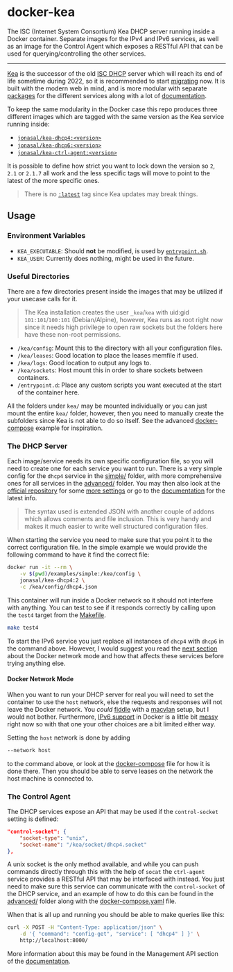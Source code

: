 # docker-kea

The ISC (Internet System Consortium) Kea DHCP server running inside a Docker
container. Separate images for the IPv4 and IPv6 services, as well as an image
for the Control Agent which exposes a RESTful API that can be used for
querying/controlling the other services.

---

[Kea][1] is the successor of the old [ISC DHCP][2] server which will reach
its end of life sometime during 2022, so it is recommended to start
[migrating][5] now. It is built with the modern web in mind, and is more modular
with separate [packages][3] for the different services along with a lot of
[documentation][4].

To keep the same modularity in the Docker case this repo produces three
different images which are tagged with the same version as the Kea service
running inside:

- [`jonasal/kea-dhcp4:<version>`][12]
- [`jonasal/kea-dhcp6:<version>`][13]
- [`jonasal/kea-ctrl-agent:<version>`][14]

It is possible to define how strict you want to lock down the version so `2`,
`2.1` or `2.1.7` all work and the less specific tags will move to point to the
latest of the more specific ones.

> There is no [`:latest`][15] tag since Kea updates may break things.

## Usage

### Environment Variables

- `KEA_EXECUTABLE`: Should **not** be modified, is used by [`entrypoint.sh`](./entrypoint.sh).
- `KEA_USER`: Currently does nothing, might be used in the future.

### Useful Directories
There are a few directories present inside the images that may be utilized if
your usecase calls for it.

> The Kea installation creates the user `_kea`/`kea` with uid:gid
> `101:101`/`100:101` (Debian/Alpine), however, Kea runs as root right now
> since it needs high privilege to open raw sockets but the folders here
> have these non-root permissions.

- `/kea/config`: Mount this to the directory with all your configuration files.
- `/kea/leases`: Good location to place the leases memfile if used.
- `/kea/logs`: Good location to output any logs to.
- `/kea/sockets`: Host mount this in order to share sockets between containers.
- `/entrypoint.d`: Place any custom scripts you want executed at the start of the container here.

All the folders under `kea/` may be mounted individually or you can just mount
the entire `kea/` folder, however, then you need to manually create the
subfolders since Kea is not able to do so itself. See the advanced
[docker-compose](./examples/docker-compose.yaml) example for inspiration.

### The DHCP Server
Each image/service needs its own specific configuration file, so you will need
to create one for each service you want to run. There is a very simple config
for the `dhcp4` service in the [simple/](./examples/simple/dhcp4.json) folder,
with more comprehensive ones for all services in the
[advanced/](./examples/advanced/) folder. You may then also look at the
[official repository][6] for some [more settings][7] or go to the
[documentation][4] for the latest info.

> The syntax used is extended JSON with another couple of addons which allows
> comments and file inclusion. This is very handy and makes it much easier to
> write well structured configuration files.

When starting the service you need to make sure that you point it to the correct
configuration file. In the simple example we would provide the following command
to have it find the correct file:

```bash
docker run -it --rm \
    -v $(pwd)/examples/simple:/kea/config \
    jonasal/kea-dhcp4:2 \
    -c /kea/config/dhcp4.json
```

This container will run inside a Docker network so it should not interfere with
anything. You can test to see if it responds correctly by calling upon the
`test4` target from the [Makefile](./Makefile).

```bash
make test4
```

To start the IPv6 service you just replace all instances of `dhcp4` with `dhcp6`
in the command above. However, I would suggest you read the
[next section](#docker-network-mode) about the Docker network mode and how that
affects these services before trying anything else.

#### Docker Network Mode
When you want to run your DHCP server for real you will need to set the
container to use the `host` network, else the requests and responses will not
leave the Docker network. You *could* [fiddle][9] with a [macvlan][8] setup,
but I would not bother. Furthermore, [IPv6 support][10] in Docker is a little
bit [messy][11] right now so with that one your other choices are a bit limited
either way.

Setting the `host` network is done by adding

```bash
--network host
```

to the command above, or look at the [docker-compose](./examples/docker-compose.yaml)
file for how it is done there. Then you should be able to serve leases on the
network the host machine is connected to.


### The Control Agent
The DHCP services expose an API that may be used if the `control-socket`
setting is defined:

```json
"control-socket": {
    "socket-type": "unix",
    "socket-name": "/kea/socket/dhcp4.socket"
},
```

A unix socket is the only method available, and while you can push commands
directly through this with the help of `socat` the `ctrl-agent` service
provides a RESTful API that may be interfaced with instead. You just need
to make sure this service can communicate with the `control-socket` of the DHCP
service, and an example of how to do this can be found in the
[advanced/](./examples/advanced/) folder along with the
[docker-compose.yaml](./examples/docker-compose.yaml) file.

When that is all up and running you should be able to make queries like this:

```bash
curl -X POST -H "Content-Type: application/json" \
    -d '{ "command": "config-get", "service": [ "dhcp4" ] }' \
    http://localhost:8000/
```

More information about this may be found in the Management API section of the
[documentation][4].






[1]: https://www.isc.org/kea/
[2]: https://www.isc.org/dhcp/
[3]: https://kb.isc.org/docs/isc-kea-packages
[4]: https://kea.readthedocs.io
[5]: https://academy.apnic.net/wp-content/uploads/2020/03/kea-apnic-webinar.pdf
[6]: https://github.com/isc-projects/kea/tree/master/src/bin/keactrl
[7]: https://fossies.org/linux/kea/doc/examples/kea4/all-keys.json
[8]: https://docs.docker.com/network/macvlan/
[9]: https://gist.github.com/mikejoh/04978da4d52447ead7bdd045e878587d
[10]: https://docs.docker.com/config/daemon/ipv6/
[11]: https://github.com/robbertkl/docker-ipv6nat
[12]: https://hub.docker.com/r/jonasal/kea-dhcp4/tags
[13]: https://hub.docker.com/r/jonasal/kea-dhcp6/tags
[14]: https://hub.docker.com/r/jonasal/kea-ctrl-agent/tags
[15]: https://vsupalov.com/docker-latest-tag/
